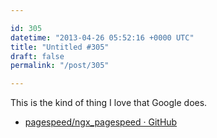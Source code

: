 ```yaml
---

id: 305
datetime: "2013-04-26 05:52:16 +0000 UTC"
title: "Untitled #305"
draft: false
permalink: "/post/305"

---
```


This is the kind of thing I love that Google does. 

 
 * [pagespeed/ngx_pagespeed · GitHub](https://github.com/pagespeed/ngx_pagespeed)


